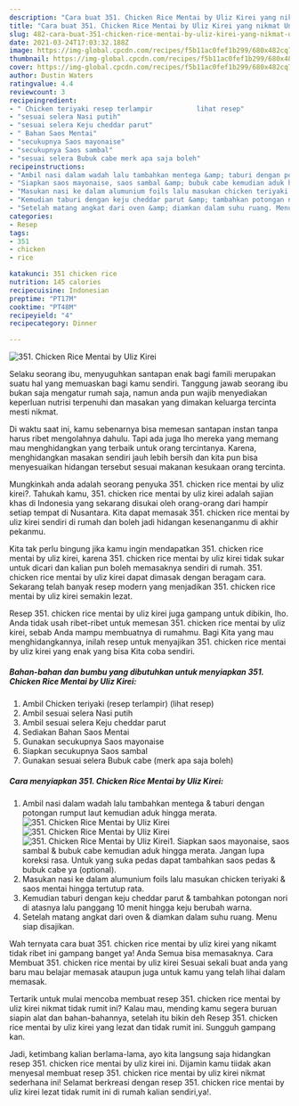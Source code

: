 ```yaml
---
description: "Cara buat 351. Chicken Rice Mentai by Uliz Kirei yang nikmat Untuk Jualan"
title: "Cara buat 351. Chicken Rice Mentai by Uliz Kirei yang nikmat Untuk Jualan"
slug: 482-cara-buat-351-chicken-rice-mentai-by-uliz-kirei-yang-nikmat-untuk-jualan
date: 2021-03-24T17:03:32.188Z
image: https://img-global.cpcdn.com/recipes/f5b11ac0fef1b299/680x482cq70/351-chicken-rice-mentai-by-uliz-kirei-foto-resep-utama.jpg
thumbnail: https://img-global.cpcdn.com/recipes/f5b11ac0fef1b299/680x482cq70/351-chicken-rice-mentai-by-uliz-kirei-foto-resep-utama.jpg
cover: https://img-global.cpcdn.com/recipes/f5b11ac0fef1b299/680x482cq70/351-chicken-rice-mentai-by-uliz-kirei-foto-resep-utama.jpg
author: Dustin Waters
ratingvalue: 4.4
reviewcount: 3
recipeingredient:
- " Chicken teriyaki resep terlampir           lihat resep"
- "sesuai selera Nasi putih"
- "sesuai selera Keju cheddar parut"
- " Bahan Saos Mentai"
- "secukupnya Saos mayonaise"
- "secukupnya Saos sambal"
- "sesuai selera Bubuk cabe merk apa saja boleh"
recipeinstructions:
- "Ambil nasi dalam wadah lalu tambahkan mentega &amp; taburi dengan potongan rumput laut kemudian aduk hingga merata."
- "Siapkan saos mayonaise, saos sambal &amp; bubuk cabe kemudian aduk hingga merata. Jangan lupa koreksi rasa. Untuk yang suka pedas dapat tambahkan saos pedas &amp; bubuk cabe ya (optional)."
- "Masukan nasi ke dalam alumunium foils lalu masukan chicken teriyaki &amp; saos mentai hingga tertutup rata."
- "Kemudian taburi dengan keju cheddar parut &amp; tambahkan potongan nori di atasnya lalu panggang 10 menit hingga keju berubah warna."
- "Setelah matang angkat dari oven &amp; diamkan dalam suhu ruang. Menu siap disajikan."
categories:
- Resep
tags:
- 351
- chicken
- rice

katakunci: 351 chicken rice 
nutrition: 145 calories
recipecuisine: Indonesian
preptime: "PT17M"
cooktime: "PT48M"
recipeyield: "4"
recipecategory: Dinner

---
```



![351. Chicken Rice Mentai by Uliz Kirei](https://img-global.cpcdn.com/recipes/f5b11ac0fef1b299/680x482cq70/351-chicken-rice-mentai-by-uliz-kirei-foto-resep-utama.jpg)

Selaku seorang ibu, menyuguhkan santapan enak bagi famili merupakan suatu hal yang memuaskan bagi kamu sendiri. Tanggung jawab seorang ibu bukan saja mengatur rumah saja, namun anda pun wajib menyediakan keperluan nutrisi terpenuhi dan masakan yang dimakan keluarga tercinta mesti nikmat.

Di waktu  saat ini, kamu sebenarnya bisa memesan santapan instan tanpa harus ribet mengolahnya dahulu. Tapi ada juga lho mereka yang memang mau menghidangkan yang terbaik untuk orang tercintanya. Karena, menghidangkan masakan sendiri jauh lebih bersih dan kita pun bisa menyesuaikan hidangan tersebut sesuai makanan kesukaan orang tercinta. 



Mungkinkah anda adalah seorang penyuka 351. chicken rice mentai by uliz kirei?. Tahukah kamu, 351. chicken rice mentai by uliz kirei adalah sajian khas di Indonesia yang sekarang disukai oleh orang-orang dari hampir setiap tempat di Nusantara. Kita dapat memasak 351. chicken rice mentai by uliz kirei sendiri di rumah dan boleh jadi hidangan kesenanganmu di akhir pekanmu.

Kita tak perlu bingung jika kamu ingin mendapatkan 351. chicken rice mentai by uliz kirei, karena 351. chicken rice mentai by uliz kirei tidak sukar untuk dicari dan kalian pun boleh memasaknya sendiri di rumah. 351. chicken rice mentai by uliz kirei dapat dimasak dengan beragam cara. Sekarang telah banyak resep modern yang menjadikan 351. chicken rice mentai by uliz kirei semakin lezat.

Resep 351. chicken rice mentai by uliz kirei juga gampang untuk dibikin, lho. Anda tidak usah ribet-ribet untuk memesan 351. chicken rice mentai by uliz kirei, sebab Anda mampu membuatnya di rumahmu. Bagi Kita yang mau menghidangkannya, inilah resep untuk menyajikan 351. chicken rice mentai by uliz kirei yang enak yang bisa Kita coba sendiri.

<!--inarticleads1-->

##### Bahan-bahan dan bumbu yang dibutuhkan untuk menyiapkan 351. Chicken Rice Mentai by Uliz Kirei:

1. Ambil  Chicken teriyaki (resep terlampir)           (lihat resep)
1. Ambil sesuai selera Nasi putih
1. Ambil sesuai selera Keju cheddar parut
1. Sediakan  Bahan Saos Mentai
1. Gunakan secukupnya Saos mayonaise
1. Siapkan secukupnya Saos sambal
1. Gunakan sesuai selera Bubuk cabe (merk apa saja boleh)




<!--inarticleads2-->

##### Cara menyiapkan 351. Chicken Rice Mentai by Uliz Kirei:

1. Ambil nasi dalam wadah lalu tambahkan mentega &amp; taburi dengan potongan rumput laut kemudian aduk hingga merata.
<img src="https://img-global.cpcdn.com/steps/1b4ed3f45b843252/160x128cq70/351-chicken-rice-mentai-by-uliz-kirei-langkah-memasak-1-foto.jpg" alt="351. Chicken Rice Mentai by Uliz Kirei"><img src="https://img-global.cpcdn.com/steps/730b2249e3a13b72/160x128cq70/351-chicken-rice-mentai-by-uliz-kirei-langkah-memasak-1-foto.jpg" alt="351. Chicken Rice Mentai by Uliz Kirei"><img src="https://img-global.cpcdn.com/steps/6adf871df6f2f054/160x128cq70/351-chicken-rice-mentai-by-uliz-kirei-langkah-memasak-1-foto.jpg" alt="351. Chicken Rice Mentai by Uliz Kirei">1. Siapkan saos mayonaise, saos sambal &amp; bubuk cabe kemudian aduk hingga merata. Jangan lupa koreksi rasa. Untuk yang suka pedas dapat tambahkan saos pedas &amp; bubuk cabe ya (optional).
1. Masukan nasi ke dalam alumunium foils lalu masukan chicken teriyaki &amp; saos mentai hingga tertutup rata.
1. Kemudian taburi dengan keju cheddar parut &amp; tambahkan potongan nori di atasnya lalu panggang 10 menit hingga keju berubah warna.
1. Setelah matang angkat dari oven &amp; diamkan dalam suhu ruang. Menu siap disajikan.




Wah ternyata cara buat 351. chicken rice mentai by uliz kirei yang nikamt tidak ribet ini gampang banget ya! Anda Semua bisa memasaknya. Cara Membuat 351. chicken rice mentai by uliz kirei Sesuai sekali buat anda yang baru mau belajar memasak ataupun juga untuk kamu yang telah lihai dalam memasak.

Tertarik untuk mulai mencoba membuat resep 351. chicken rice mentai by uliz kirei nikmat tidak rumit ini? Kalau mau, mending kamu segera buruan siapin alat dan bahan-bahannya, setelah itu bikin deh Resep 351. chicken rice mentai by uliz kirei yang lezat dan tidak rumit ini. Sungguh gampang kan. 

Jadi, ketimbang kalian berlama-lama, ayo kita langsung saja hidangkan resep 351. chicken rice mentai by uliz kirei ini. Dijamin kamu tiidak akan menyesal membuat resep 351. chicken rice mentai by uliz kirei nikmat sederhana ini! Selamat berkreasi dengan resep 351. chicken rice mentai by uliz kirei lezat tidak rumit ini di rumah kalian sendiri,ya!.


